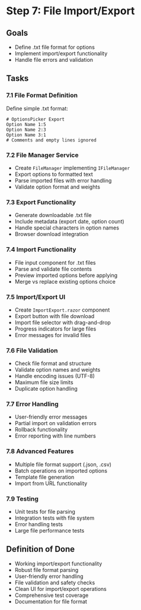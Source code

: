 # Step 7: File Import/Export

## Goals
- Define .txt file format for options
- Implement import/export functionality
- Handle file errors and validation

## Tasks

### 7.1 File Format Definition
Define simple .txt format:
```
# OptionsPicker Export
Option Name 1:5
Option Name 2:3
Option Name 3:1
# Comments and empty lines ignored
```

### 7.2 File Manager Service
- Create `FileManager` implementing `IFileManager`
- Export options to formatted text
- Parse imported files with error handling
- Validate option format and weights

### 7.3 Export Functionality
- Generate downloadable .txt file
- Include metadata (export date, option count)
- Handle special characters in option names
- Browser download integration

### 7.4 Import Functionality
- File input component for .txt files
- Parse and validate file contents
- Preview imported options before applying
- Merge vs replace existing options choice

### 7.5 Import/Export UI
- Create `ImportExport.razor` component
- Export button with file download
- Import file selector with drag-and-drop
- Progress indicators for large files
- Error messages for invalid files

### 7.6 File Validation
- Check file format and structure
- Validate option names and weights
- Handle encoding issues (UTF-8)
- Maximum file size limits
- Duplicate option handling

### 7.7 Error Handling
- User-friendly error messages
- Partial import on validation errors
- Rollback functionality
- Error reporting with line numbers

### 7.8 Advanced Features
- Multiple file format support (.json, .csv)
- Batch operations on imported options
- Template file generation
- Import from URL functionality

### 7.9 Testing
- Unit tests for file parsing
- Integration tests with file system
- Error handling tests
- Large file performance tests

## Definition of Done
- Working import/export functionality
- Robust file format parsing
- User-friendly error handling
- File validation and safety checks
- Clean UI for import/export operations
- Comprehensive test coverage
- Documentation for file format